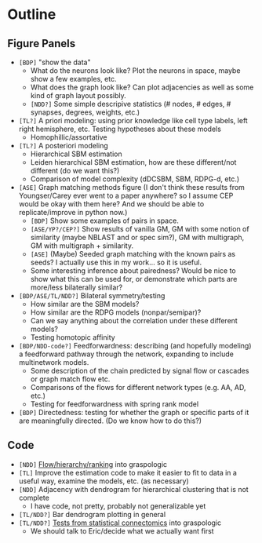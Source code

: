 # Outline

## Figure Panels
-  `[BDP]` "show the data"
    - What do the neurons look like? Plot the neurons in space, maybe show a few examples, etc.
    - What does the graph look like? Can plot adjacencies as well as some kind of graph layout possibly.
    - `[NDD?]` Some simple descripive statistics (# nodes, # edges, # synapses, degrees, weights, etc.)
- `[TL?]` A priori modeling: using prior knowledge like cell type labels, left right hemisphere, etc. Testing hypotheses about these models 
    - Homophillic/assortative
- `[TL?]` A posteriori modeling
    - Hierarchical SBM estimation
    - Leiden hierarchical SBM estimation, how are these different/not different (do we want this?)
    - Comparison of model complexity (dDCSBM, SBM, RDPG-d, etc.)
- `[ASE]` Graph matching methods figure (I don't think these results from Youngser/Carey ever went to a paper anywhere? so I assume CEP would be okay with them here? And we should be able to replicate/improve in python now.)
    - `[BDP]` Show some examples of pairs in space.
    - `[ASE/YP?/CEP?]` Show results of vanilla GM, GM with some notion of similarity (maybe NBLAST and or spec sim?), GM with multigraph, GM with multigraph + similarity.
    - `[ASE]` (Maybe) Seeded graph matching with the known pairs as seeds? I actually use this in my work... so it is useful.
    - Some interesting inference about pairedness? Would be nice to show what this can be used for, or demonstrate which parts are more/less bilaterally similar?
- `[BDP/ASE/TL/NDD?]` Bilateral symmetry/testing
    - How similar are the SBM models? 
    - How similar are the RDPG models (nonpar/semipar)? 
    - Can we say anything about the correlation under these different models?
    - Testing homotopic affinity
- `[BDP/NDD-code?]` Feedforwardness: describing (and hopefully modeling) a feedforward pathway through the network, expanding to include multinetwork models. 
    - Some description of the chain predicted by signal flow or cascades or graph match flow etc.
    - Comparisons of the flows for different network types (e.g. AA, AD, etc.) 
    - Testing for feedforwardness with spring rank model
- `[BDP]` Directedness: testing for whether the graph or specific parts of it are meaningfully directed. (Do we know how to do this?)


## Code
- `[NDD]` [Flow/hierarchy/ranking](https://github.com/microsoft/graspologic/issues/636) into graspologic
- `[TL]` Improve the estimation code to make it easier to fit to data in a useful way, examine the models, etc. (as necessary)
- `[NDD]` Adjacency with dendrogram for hierarchical clustering that is not complete
    - I have code, not pretty, probably not generalizable yet
- `[TL/NDD?]` Bar dendrogram plotting in general
- `[TL/NDD?]` [Tests from statistical connectomics](https://github.com/microsoft/graspologic/issues/570) into graspologic
    - We should talk to Eric/decide what we actually want first